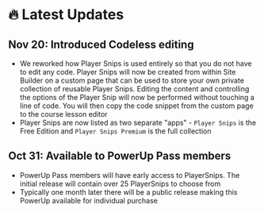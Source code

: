 # 🔥 Latest Updates

## Nov 20: Introduced Codeless editing

* We reworked how Player Snips is used entirely so that you do not have to edit any code. Player Snips will now be created from within Site Builder on a custom page that can be used to store your own private collection of reusable Player Snips. Editing the content and controlling the options of the Player Snip will now be performed without touching a line of code. You will then copy the code snippet from the custom page to the course lesson editor
* Player Snips are now listed as two separate "apps" - `Player Snips` is the Free Edition and `Player Snips Premium` is the full collection

## Oct 31: Available to PowerUp Pass members

* PowerUp Pass members will have early access to PlayerSnips. The initial release will contain over 25 PlayerSnips to choose from
* Typically one month later there will be a public release making this PowerUp available for individual purchase

